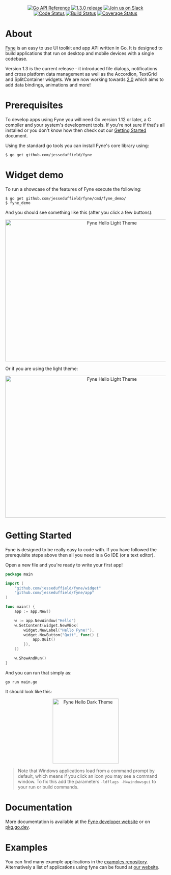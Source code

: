 <p align="center">
  <a href="https://pkg.go.dev/github.com/jesseduffield/fyne?tab=doc" title="Go API Reference" rel="nofollow"><img src="https://img.shields.io/badge/go-documentation-blue.svg?style=flat" alt="Go API Reference"></a>
  <a href="https://github.com/fyne-io/fyne/releases/tag/v1.3.0" title="1.3.0 Release" rel="nofollow"><img src="https://img.shields.io/badge/version-1.3.0-blue.svg?style=flat" alt="1.3.0 release"></a>
  <a href='http://gophers.slack.com/messages/fyne'><img src='https://img.shields.io/badge/join-us%20on%20slack-gray.svg?longCache=true&logo=slack&colorB=blue' alt='Join us on Slack' /></a>
  <br />
  <a href="https://goreportcard.com/report/github.com/jesseduffield/fyne"><img src="https://goreportcard.com/badge/github.com/jesseduffield/fyne" alt="Code Status" /></a>
  <a href="https://travis-ci.org/github.com/jesseduffield/fyne"><img src="https://travis-ci.org/github.com/jesseduffield/fyne.svg" alt="Build Status" /></a>
  <a href='https://coveralls.io/github/github.com/jesseduffield/fyne?branch=develop'><img src='https://coveralls.io/repos/github/github.com/jesseduffield/fyne/badge.svg?branch=develop' alt='Coverage Status' /></a>
  <!--a href='https://sourcegraph.com/github.com/fyne-io/fyne?badge'><img src='https://sourcegraph.com/github.com/fyne-io/fyne/-/badge.svg' alt='Used By' /></a-->
</p>

# About

[Fyne](https://fyne.io) is an easy to use UI toolkit and app API written in Go.
It is designed to build applications that run on desktop and mobile devices with a
single codebase.

Version 1.3 is the current release - it introduced file dialogs, notifications and cross
platform data management as well as the Accordion, TextGrid and SplitContainer widgets.
We are now working towards [2.0](https://github.com/fyne-io/fyne/milestone/6)
which aims to add data bindings, animations and more!

# Prerequisites

To develop apps using Fyne you will need Go version 1.12 or later, a C compiler and your system's development tools.
If you're not sure if that's all installed or you don't know how then check out our
[Getting Started](https://github.com/jesseduffield/develop/) document.

Using the standard go tools you can install Fyne's core library using:

    $ go get github.com/jesseduffield/fyne

# Widget demo

To run a showcase of the features of Fyne execute the following:

    $ go get github.com/jesseduffield/fyne/cmd/fyne_demo/
    $ fyne_demo

And you should see something like this (after you click a few buttons):

<p align="center" markdown="1" style="max-width: 100%">
  <img src="cmd/fyne_settings/data/widgets-dark.png" width="654" height="446" alt="Fyne Hello Light Theme" style="max-width: 100%" />
</p>

Or if you are using the light theme:

<p align="center" markdown="1" style="max-width: 100%">
  <img src="cmd/fyne_settings/data/widgets-light.png" width="654" height="446" alt="Fyne Hello Light Theme" style="max-width: 100%" />
</p>

# Getting Started

Fyne is designed to be really easy to code with.
If you have followed the prerequisite steps above then all you need is a
Go IDE (or a text editor).

Open a new file and you're ready to write your first app!

```go
package main

import (
	"github.com/jesseduffield/fyne/widget"
	"github.com/jesseduffield/fyne/app"
)

func main() {
	app := app.New()

	w := app.NewWindow("Hello")
	w.SetContent(widget.NewVBox(
		widget.NewLabel("Hello Fyne!"),
		widget.NewButton("Quit", func() {
			app.Quit()
		}),
	))

	w.ShowAndRun()
}
```

And you can run that simply as:

    go run main.go

It should look like this:

<p align="center" markdown="1">
  <img src="img/hello-normal.png" width="207" height="204" alt="Fyne Hello Dark Theme" />
</p>

> Note that Windows applications load from a command prompt by default, which means if you click an icon you may see a command window.
> To fix this add the parameters `-ldflags -H=windowsgui` to your run or build commands.

# Documentation

More documentation is available at the [Fyne developer website](https://github.com/jesseduffield/develop/) or on [pkg.go.dev](https://pkg.go.dev/github.com/jesseduffield/fyne?tab=doc).

# Examples

You can find many example applications in the [examples repository](https://github.com/fyne-io/examples/).
Alternatively a list of applications using fyne can be found at [our website](https://apps.github.com/jesseduffield/).
